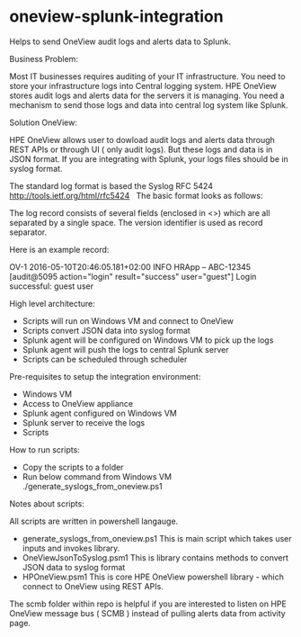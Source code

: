 # oneview-splunk-integration
Helps to send OneView audit logs and alerts data to Splunk.

Business Problem:

Most IT businesses requires auditing of your IT infrastructure. You need to store your infrastructure logs into Central logging system. 
HPE OneView stores audit logs and alerts data for the servers it is managing. You need a mechanism to send those logs and data 
into central log system like Splunk.

Solution OneView:

HPE OneView allows user to dowload audit logs and alerts data through REST APIs or through UI ( only audit logs). 
But these logs and data is in JSON format. If you are integrating with Splunk, your logs files should be in syslog format.

The standard log format is based the Syslog RFC 5424 http://tools.ietf.org/html/rfc5424
 
The basic format looks as follows:

<version> <timestamp> <log-level> <app-name> <procid> <msgid> <structured-data> <message>

The log record consists of several fields (enclosed in <>) which are all separated by a single space. The version identifier is used as record separator.

Here is an example record:

OV-1 2016-05-10T20:46:05.181+02:00 INFO HRApp – ABC-12345 [audit@5095 action="login" result="success" user="guest"] Login successful: guest user

High level architecture:

- Scripts will run on Windows VM and connect to OneView
- Scripts convert JSON data into syslog format
- Splunk agent will be configured on Windows VM to pick up the logs
- Splunk agent will push the logs to central Splunk server
- Scripts can be scheduled through scheduler

Pre-requisites to setup the integration environment:

- Windows VM
- Access to OneView appliance
- Splunk agent configured on Windows VM
- Splunk server to receive the logs
- Scripts

How to run scripts:

- Copy the scripts to a folder
- Run below command from Windows VM
  ./generate_syslogs_from_oneview.ps1

Notes about scripts:

All scripts are written in powershell langauge.
- generate_syslogs_from_oneview.ps1
  This is main script which takes user inputs and invokes library.
- OneViewJsonToSyslog.psm1
  This is library contains methods to convert JSON data to syslog format
- HPOneView.psm1
  This is core HPE OneView powershell library - which connect to OneView using REST APIs.

The scmb folder within repo is helpful if you are interested to listen on HPE OneView message bus ( SCMB )
instead of pulling alerts data from activity page.

